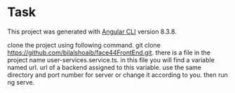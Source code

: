 # Task

This project was generated with [Angular CLI](https://github.com/angular/angular-cli) version 8.3.8.

clone the project using following command.
git clone https://github.com/bilalshoaib/face44FrontEnd.git.
there is a file in the project name user-services.service.ts. in this file you will find a variable named url. url of a backend assigned to this variable. use the same directory and port number for server or change it according to you.
then run ng serve.
